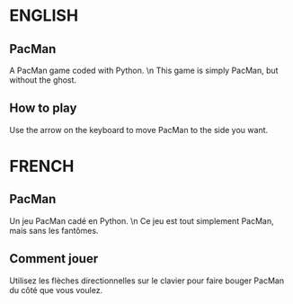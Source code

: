 #  ENGLISH  #
## PacMan ##
A PacMan game coded with Python. \n
This game is simply PacMan, but without the ghost.

## How to play ##
Use the arrow on the keyboard to move PacMan to the side you want.

#  FRENCH  #
## PacMan ##
Un jeu PacMan cadé en Python. \n
Ce jeu est tout simplement PacMan, mais sans les fantômes.

## Comment jouer ##
Utilisez les flèches directionnelles sur le clavier pour faire bouger PacMan
du côté que vous voulez.
